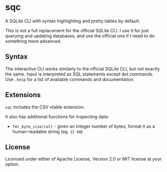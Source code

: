 # sqc
A SQLite CLI with syntax highlighting and pretty tables by default.

This is not a full replacement for the official SQLite CLI.
I use it for just querying and updating databases, and use the official one if I need to do something more advanced.

## Syntax
The interactive CLI works similarly to the official SQLite CLI, but not exactly the same. Input is interpreted as
SQL statements except dot commands. Use `.help` for a list of available commands and documentation.

## Extensions
`sqc` includes the CSV vtable extension.

It also has additional functions for inspecting data:
- `fmt_byte_size(col)` - given an integer number of bytes, format it as a human-readable string (eg. `12 kB`)

## License
Licensed under either of Apache License, Version 2.0 or MIT license at your option.
